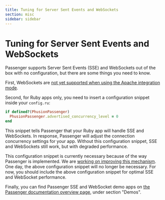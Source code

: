 ```yaml
---
title: Tuning for Server Sent Events and WebSockets
section: misc
sidebar: sidebar
---
```

# Tuning for Server Sent Events and WebSockets

Passenger supports Server Sent Events (SSE) and WebSockets out of the box with no configuration, but there are some things you need to know.

First, WebSockets are [not yet supported when using the Apache integration mode](https://github.com/phusion/passenger/issues/1202).

Second, for Ruby apps only, you need to insert a configuration snippet inside your `config.ru`:

~~~ruby
if defined?(PhusionPassenger)
  PhusionPassenger.advertised_concurrency_level = 0
end
~~~

<div class="note">
  <p>
    This snippet tells Passenger that your Ruby app will handle SSE and WebSockets. In response, Passenger will adjust the connection concurrency settings for your app. Without this configuration snippet, SSE and WebSockets still work, but with degraded performance.
  </p>
  <p>
    This configuration snippet is currently necessary because of the way Passenger is implemented. We are <a href="https://github.com/phusion/passenger/issues/1195">working on improving this mechanism</a>. One day, the above configuration snippet will no longer be necessary. For now, you should include the above configuration snippet for optimal SSE and WebSocket performance.
  </p>
</div>

Finally, you can find Passenger SSE and WebSocket demo apps on [the Passenger documentation overview page](https://www.phusionpassenger.com/documentation_and_support), under section "Demos".